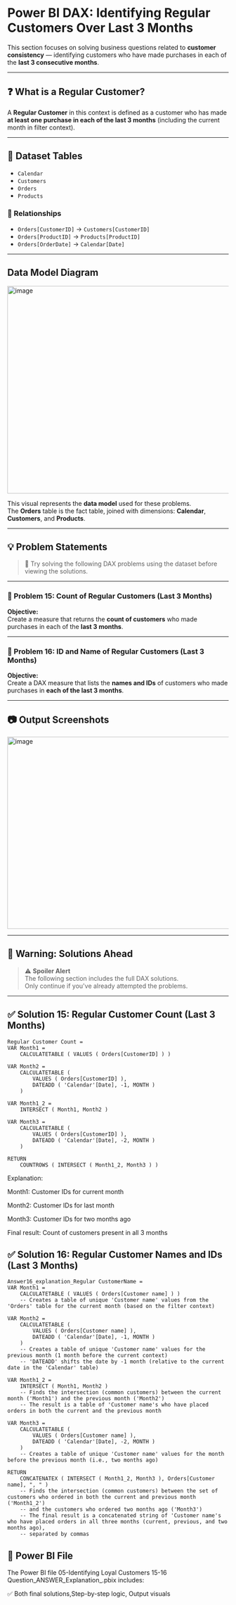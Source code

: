 # Power BI DAX: Identifying Regular Customers Over Last 3 Months

This section focuses on solving business questions related to **customer consistency** — identifying customers who have made purchases in each of the **last 3 consecutive months**.

---

## ❓ What is a Regular Customer?

A **Regular Customer** in this context is defined as a customer who has made **at least one purchase in each of the last 3 months** (including the current month in filter context).

---

## 📁 Dataset Tables

- `Calendar`  
- `Customers`  
- `Orders`  
- `Products`  

### 🔗 Relationships

- `Orders[CustomerID]` → `Customers[CustomerID]`  
- `Orders[ProductID]` → `Products[ProductID]`  
- `Orders[OrderDate]` → `Calendar[Date]`  

---

## Data Model Diagram

<img width="590" height="472" alt="image" src="https://github.com/user-attachments/assets/a8bf746f-40b2-4d31-8935-8c3f7a5046a9" />


This visual represents the **data model** used for these problems.  
The **Orders** table is the fact table, joined with dimensions: **Calendar**, **Customers**, and **Products**.  

---

## 💡 Problem Statements

> 🧠 Try solving the following DAX problems using the dataset before viewing the solutions.

---

### 🔹 Problem 15: Count of Regular Customers (Last 3 Months)

**Objective:**  
Create a measure that returns the **count of customers** who made purchases in each of the **last 3 months**.

---

### 🔹 Problem 16: ID and Name of Regular Customers (Last 3 Months)

**Objective:**  
Create a DAX measure that lists the **names and IDs** of customers who made purchases in **each of the last 3 months**.

---
## 📷 Output Screenshots
<img width="813" height="437" alt="image" src="https://github.com/user-attachments/assets/8b57c330-44c3-4477-b83a-d0be39cae388" />


---
## 🚨 Warning: Solutions Ahead

> ⚠️ **Spoiler Alert**  
> The following section includes the full DAX solutions.  
> Only continue if you've already attempted the problems.

---

## ✅ Solution 15: Regular Customer Count (Last 3 Months)

```dax
Regular Customer Count = 
VAR Month1 =
    CALCULATETABLE ( VALUES ( Orders[CustomerID] ) )

VAR Month2 =
    CALCULATETABLE (
        VALUES ( Orders[CustomerID] ),
        DATEADD ( 'Calendar'[Date], -1, MONTH )
    )

VAR Month1_2 =
    INTERSECT ( Month1, Month2 )

VAR Month3 =
    CALCULATETABLE (
        VALUES ( Orders[CustomerID] ),
        DATEADD ( 'Calendar'[Date], -2, MONTH )
    )

RETURN
    COUNTROWS ( INTERSECT ( Month1_2, Month3 ) )

```
Explanation:

Month1: Customer IDs for current month

Month2: Customer IDs for last month

Month3: Customer IDs for two months ago

Final result: Count of customers present in all 3 months

## ✅ Solution 16: Regular Customer Names and IDs (Last 3 Months)


```dax
Answer16_explanation_Regular CustomerName = 
VAR Month1 =
    CALCULATETABLE ( VALUES ( Orders[Customer name] ) )
    -- Creates a table of unique 'Customer name' values from the 'Orders' table for the current month (based on the filter context)

VAR Month2 =
    CALCULATETABLE (
        VALUES ( Orders[Customer name] ),
        DATEADD ( 'Calendar'[Date], -1, MONTH )
    )
    -- Creates a table of unique 'Customer name' values for the previous month (1 month before the current context)
    -- 'DATEADD' shifts the date by -1 month (relative to the current date in the 'Calendar' table)

VAR Month1_2 =
    INTERSECT ( Month1, Month2 )
    -- Finds the intersection (common customers) between the current month ('Month1') and the previous month ('Month2')
    -- The result is a table of 'Customer name's who have placed orders in both the current and the previous month

VAR Month3 =
    CALCULATETABLE (
        VALUES ( Orders[Customer name] ),
        DATEADD ( 'Calendar'[Date], -2, MONTH )
    )
    -- Creates a table of unique 'Customer name' values for the month before the previous month (i.e., two months ago)

RETURN
    CONCATENATEX ( INTERSECT ( Month1_2, Month3 ), Orders[Customer name], ", " )
    -- Finds the intersection (common customers) between the set of customers who ordered in both the current and previous month ('Month1_2') 
    -- and the customers who ordered two months ago ('Month3')
    -- The final result is a concatenated string of 'Customer name's who have placed orders in all three months (current, previous, and two months ago), 
    -- separated by commas

```
## 📁 Power BI File

The Power BI file 05-Identifying Loyal Customers 15-16 Question_ANSWER_Explanation_.pbix includes:

✅ Both final solutions,Step-by-step logic, Output visuals

